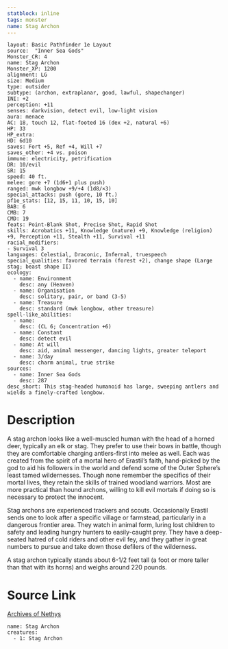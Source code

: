 ```yaml
---
statblock: inline
tags: monster
name: Stag Archon
---
```

```statblock
layout: Basic Pathfinder 1e Layout
source:  "Inner Sea Gods"
Monster_CR: 4
name: Stag Archon
Monster_XP: 1200
alignment: LG
size: Medium
type: outsider
subtype: (archon, extraplanar, good, lawful, shapechanger)
INI: +2
perception: +11
senses: darkvision, detect evil, low-light vision
aura: menace
AC: 18, touch 12, flat-footed 16 (dex +2, natural +6)
HP: 33
HP_extra: 
HD: 6d10
saves: Fort +5, Ref +4, Will +7
saves_other: +4 vs. poison
immune: electricity, petrification
DR: 10/evil
SR: 15
speed: 40 ft.
melee: gore +7 (1d6+1 plus push)
ranged: mwk longbow +9/+4 (1d8/×3)
special_attacks: push (gore, 10 ft.)
pf1e_stats: [12, 15, 11, 10, 15, 10]
BAB: 6
CMB: 7
CMD: 19
feats: Point-Blank Shot, Precise Shot, Rapid Shot
skills: Acrobatics +11, Knowledge (nature) +9, Knowledge (religion) +9, Perception +11, Stealth +11, Survival +11
racial_modifiers:
- Survival 3
languages: Celestial, Draconic, Infernal, truespeech
special_qualities: favored terrain (forest +2), change shape (Large stag; beast shape II)
ecology:
  - name: Environment
    desc: any (Heaven)
  - name: Organisation
    desc: solitary, pair, or band (3-5)
  - name: Treasure
    desc: standard (mwk longbow, other treasure)
spell-like_abilities:
  - name:
    desc: (CL 6; Concentration +6)
  - name: Constant
    desc: detect evil
  - name: At will
    desc: aid, animal messenger, dancing lights, greater teleport
  - name: 3/day
    desc: charm animal, true strike
sources:
  - name: Inner Sea Gods
    desc: 287
desc_short: This stag-headed humanoid has large, sweeping antlers and wields a finely-crafted longbow.
```
# Description
A stag archon looks like a well-muscled human with the head of a horned deer, typically an elk or stag. They prefer to use their bows in battle, though they are comfortable charging antlers-first into melee as well. Each was created from the spirit of a mortal hero of Erastil’s faith, hand-picked by the god to aid his followers in the world and defend some of the Outer Sphere’s least tamed wildernesses. Though none remember the specifics of their mortal lives, they retain the skills of trained woodland warriors. Most are more practical than hound archons, willing to kill evil mortals if doing so is necessary to protect the innocent.

Stag archons are experienced trackers and scouts. Occasionally Erastil sends one to look after a specific village or farmstead, particularly in a dangerous frontier area. They watch in animal form, luring lost children to safety and leading hungry hunters to easily-caught prey. They have a deep-seated hatred of cold riders and other evil fey, and they gather in great numbers to pursue and take down those defilers of the wilderness.

A stag archon typically stands about 6-1/2 feet tall (a foot or more taller than that with its horns) and weighs around 220 pounds.
# Source Link
[Archives of Nethys](https://aonprd.com/MonsterDisplay.aspx?ItemName=Stag%20Archon)
```encounter-table
name: Stag Archon
creatures:
  - 1: Stag Archon
```
